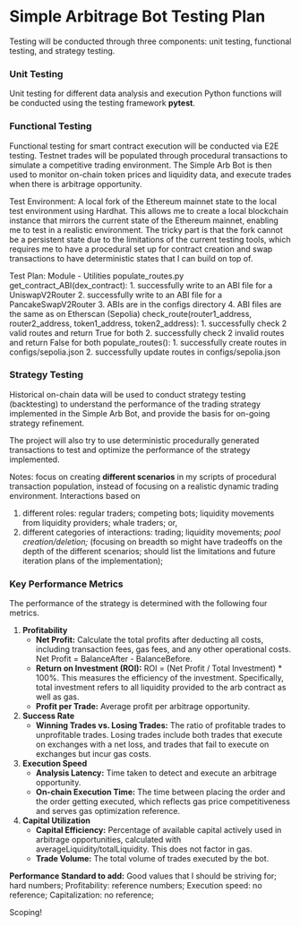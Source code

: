 # Simple Arbitrage Bot Testing Plan
Testing will be conducted through three components: unit testing, functional testing, and strategy testing.

### Unit Testing
Unit testing for different data analysis and execution Python functions will be conducted using the testing framework **pytest**. 

### Functional Testing
Functional testing for smart contract execution will be conducted via E2E testing. Testnet trades will be populated through procedural transactions to simulate a competitive trading environment. The Simple Arb Bot is then used to monitor on-chain token prices and liquidity data, and execute trades when there is arbitrage opportunity.

Test Environment:
A local fork of the Ethereum mainnet state to the local test environment using Hardhat. This allows me to create a local blockchain instance that mirrors the current state of the Ethereum mainnet, enabling me to test in a realistic environment. The tricky part is that the fork cannot be a persistent state due to the limitations of the current testing tools, which requires me to have a procedural set up for contract creation and swap transactions to have deterministic states that I can build on top of.

Test Plan:
Module - Utilities 
	populate_routes.py
			get_contract_ABI(dex_contract): 
					1. successfully write to an ABI file for a UniswapV2Router
					2. successfully write to an ABI file for a PancakeSwapV2Router
					3. ABIs are in the configs directory
					4. ABI files are the same as on Etherscan (Sepolia)
			check_route(router1_address, router2_address, token1_address, token2_address):
					1. successfully check 2 valid routes and return True for both
					2. successfully check 2 invalid routes and return False for both
			populate_routes():
					1. successfully create routes in configs/sepolia.json
					2. successfully update routes in configs/sepolia.json
### Strategy Testing
Historical on-chain data will be used to conduct strategy testing (backtesting) to understand the performance of the trading strategy implemented in the Simple Arb Bot, and provide the basis for on-going strategy refinement. 

The project will also try to use deterministic procedurally generated transactions to test and optimize the performance of the strategy implemented.

Notes: focus on creating **different scenarios** in my scripts of procedural transaction population, instead of focusing on a realistic dynamic trading environment. Interactions based on 
1. different roles: regular traders; competing bots; liquidity movements from liquidity providers; whale traders; or,
2. different categories of interactions: trading; liquidity movements; *pool creation/deletion;*
(focusing on breadth so might have tradeoffs on the depth of the different scenarios; should list the limitations and future iteration plans of the implementation);
### Key Performance Metrics
The performance of the strategy is determined with the following four metrics.
1. **Profitability**
    - **Net Profit:** Calculate the total profits after deducting all costs, including transaction fees, gas fees, and any other operational costs. Net Profit = BalanceAfter - BalanceBefore.
    - **Return on Investment (ROI):** ROI = (Net Profit / Total Investment) * 100%. This measures the efficiency of the investment. Specifically, total investment refers to all liquidity provided to the arb contract as well as gas.
    - **Profit per Trade:** Average profit per arbitrage opportunity.
2. **Success Rate**
    - **Winning Trades vs. Losing Trades:** The ratio of profitable trades to unprofitable trades. Losing trades include both trades that execute on exchanges with a net loss, and trades that fail to execute on exchanges but incur gas costs.
3. **Execution Speed**
    - **Analysis Latency:** Time taken to detect and execute an arbitrage opportunity.  
    - **On-chain Execution Time:** The time between placing the order and the order getting executed, which reflects gas price competitiveness and serves gas optimization reference.
4. **Capital Utilization**
    - **Capital Efficiency:** Percentage of available capital actively used in arbitrage opportunities, calculated with averageLiquidity/totalLiquidity. This does not factor in gas.
    - **Trade Volume:** The total volume of trades executed by the bot.

**Performance Standard to add:**
Good values that I should be striving for; hard numbers;
Profitability: reference numbers;
Execution speed: no reference; 
Capitalization: no reference;

Scoping!
